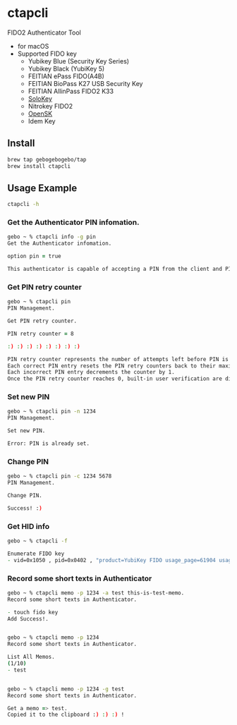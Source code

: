 # ctapcli

FIDO2 Authenticator Tool

- for macOS
- Supported FIDO key
  - Yubikey Blue (Security Key Series)
  - Yubikey Black (YubiKey 5)
  - FEITIAN ePass FIDO(A4B)
  - FEITIAN BioPass K27 USB Security Key
  - FEITIAN AllinPass FIDO2 K33
  - [SoloKey](https://github.com/solokeys/solo)
  - Nitrokey FIDO2
  - [OpenSK](https://github.com/google/OpenSK)
  - Idem Key



## Install

```zsh
brew tap gebogebogebo/tap
brew install ctapcli
```



## Usage Example

```zsh
ctapcli -h
```

### Get the Authenticator PIN infomation.

```zsh
gebo ~ % ctapcli info -g pin
Get the Authenticator infomation.

option pin = true

This authenticator is capable of accepting a PIN from the client and PIN has been set.
```

### Get PIN retry counter

```zsh
gebo ~ % ctapcli pin        
PIN Management.

Get PIN retry counter.

PIN retry counter = 8

:) :) :) :) :) :) :) :) 

PIN retry counter represents the number of attempts left before PIN is disabled.
Each correct PIN entry resets the PIN retry counters back to their maximum values.
Each incorrect PIN entry decrements the counter by 1.
Once the PIN retry counter reaches 0, built-in user verification are disabled and can only be enabled if authenticator is reset.
```

### Set new PIN

```zsh
gebo ~ % ctapcli pin -n 1234
PIN Management.

Set new PIN.

Error: PIN is already set.
```

### Change PIN

```zsh
gebo ~ % ctapcli pin -c 1234 5678
PIN Management.

Change PIN.

Success! :)
```

### Get HID info

```zsh
gebo ~ % ctapcli -f

Enumerate FIDO key
- vid=0x1050 , pid=0x0402 , "product=YubiKey FIDO usage_page=61904 usage=1 serial_number="
```

### Record some short texts in Authenticator

```zsh
gebo ~ % ctapcli memo -p 1234 -a test this-is-test-memo.
Record some short texts in Authenticator.

- touch fido key
Add Success!.


gebo ~ % ctapcli memo -p 1234
Record some short texts in Authenticator.

List All Memos.
(1/10)
- test


gebo ~ % ctapcli memo -p 1234 -g test
Record some short texts in Authenticator.

Get a memo => test.
Copied it to the clipboard :) :) :) !
```

